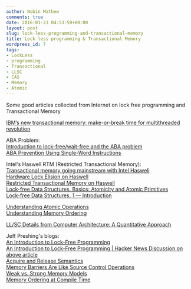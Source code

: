 ```yaml
---
author: Nobin Mathew
comments: true
date: 2016-01-23 04:53:59+00:00
layout: post
slug: lock-less-programming-and-transactional-memory
title: Lock less programming & Transactional Memory
wordpress_id: 7
tags:
- LockLess
- programming
- Transactional
- LLSC
- CAS
- Memory
- Atomic
---
```


Some good articles collected from Internet on lock free programming and Transactional Memory

[IBM’s new transactional memory: make-or-break time for multithreaded revolution](http://arstechnica.com/gadgets/2011/08/ibms-new-transactional-memory-make-or-break-time-for-multithreaded-revolution/)

ABA Problem:  
[Introduction to lock-free/wait-free and the ABA problem](http://www.hergert.me/blog/2009/12/25/intro-to-lock-free-wait-free-and-aba.html)   
[ABA Prevention Using Single-Word Instructions](https://www.research.ibm.com/people/m/michael/RC23089.pdf)

Intel's Haswell RTM (Restricted Transactional Memory):  
[Transactional memory going mainstream with Intel Haswell](http://arstechnica.com/business/2012/02/transactional-memory-going-mainstream-with-intel-haswell/)  
[Hardware Lock Elision on Haswell](http://brooker.co.za/blog/2013/12/14/intel-hle)  
[Restricted Transactional Memory on Haswell](http://brooker.co.za/blog/2013/12/16/intel-rtm.html)  
[Lock-free Data Structures. Basics: Atomicity and Atomic Primitives](http://kukuruku.co/hub/cpp/lock-free-data-structures-basics-atomicity-and-atomic-primitives)  
[Lock-free Data Structures. 1 — Introduction](http://kukuruku.co/hub/cpp/lock-free-data-structures-introduction)

[Understanding Atomic Operations](https://jfdube.wordpress.com/2011/11/30/understanding-atomic-operations/)  
[Understanding Memory Ordering](https://jfdube.wordpress.com/2012/03/08/understanding-memory-ordering/)

[LL/SC Details from Computer Architecture: A Quantitative Approach](https://books.google.co.in/books?id=pqYl3SWkA64C&pg=PA240&lpg=PA240&dq=LLSC+instruction+implementation&source=bl&ots=0Q8SDcCERJ&sig=IErD0Zm0nZPBTgt9f-NTU4jiBIA&hl=en&sa=X&ved=0ahUKEwjA9paPlL_KAhWBj44KHZNuBmcQ6AEITzAI#v=onepage&q&f=false)

Jeff Preshing's blogs:  
[An Introduction to Lock-Free Programming](http://preshing.com/20120612/an-introduction-to-lock-free-programming/)  
[An Introduction to Lock-Free Programming | Hacker News Discussion on above article](https://news.ycombinator.com/item?id=4099834)  
[Acquire and Release Semantics](http://preshing.com/20120913/acquire-and-release-semantics/)  
[Memory Barriers Are Like Source Control Operations](http://preshing.com/20120710/memory-barriers-are-like-source-control-operations/)  
[Weak vs. Strong Memory   Models](http://preshing.com/20120930/weak-vs-strong-memory-models/)  
[Memory Ordering at Compile Time](http://preshing.com/20120625/memory-ordering-at-compile-time/)
